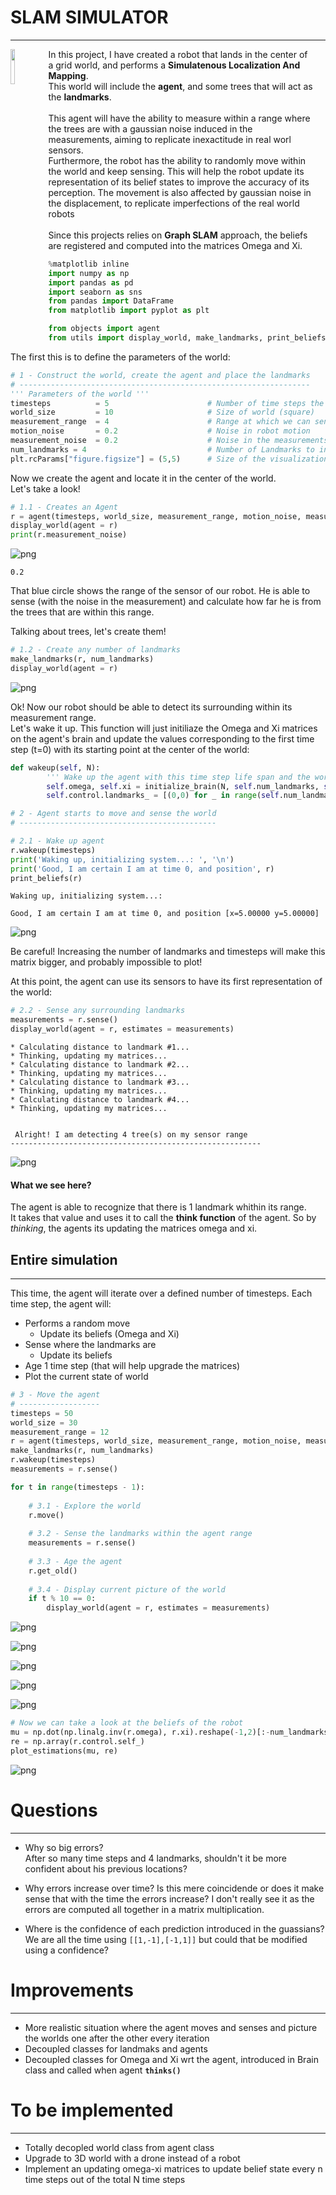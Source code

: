 
# SLAM SIMULATOR
---


<img style="float: left; height: 12%; width: 12%" src="https://scontent.fzty2-1.fna.fbcdn.net/v/t1.0-9/38032795_10214660582261300_487980573420158976_n.jpg?_nc_cat=0&oh=f931a6f87eef7abdc99a500c9d63f842&oe=5BCCD7E1">

<div class=text-justify style=margin-right:20px style=margin-left:20px>
In this project, I have created a robot that lands in the center of a grid world, and performs a <b>Simulatenous Localization And Mapping</b>.<br>This world will include the <b>agent</b>, and some trees that will act as the <b>landmarks</b>.  
<br><br>  
This agent will have the ability to measure within a range where the trees are with a gaussian noise induced in the measurements, aiming to replicate inexactitude in real worl sensors. <br>  
Furthermore, the robot has the ability to randomly move within the world and keep sensing. This will help the robot update its representation of its belief states to improve the accuracy of its perception. The movement is also affected by gaussian noise in the displacement, to replicate imperfections of the real world robots
<br><br>
Since this projects relies on <b>Graph SLAM</b> approach, the beliefs are registered and computed into the matrices Omega and Xi.
</div>


```python
%matplotlib inline
import numpy as np
import pandas as pd
import seaborn as sns
from pandas import DataFrame
from matplotlib import pyplot as plt

from objects import agent
from utils import display_world, make_landmarks, print_beliefs, plot_estimations
```

The first this is to define the parameters of the world:


```python
# 1 - Construct the world, create the agent and place the landmarks
# -----------------------------------------------------------------
''' Parameters of the world '''
timesteps          = 5                      # Number of time steps the agent will live
world_size         = 10                     # Size of world (square)
measurement_range  = 4                      # Range at which we can sense landmarks
motion_noise       = 0.2                    # Noise in robot motion
measurement_noise  = 0.2                    # Noise in the measurements
num_landmarks = 4                           # Number of Landmarks to include in the world
plt.rcParams["figure.figsize"] = (5,5)      # Size of the visualization of the simulation
```

Now we create the agent and locate it in the center of the world.  
Let's take a look!


```python
# 1.1 - Creates an Agent
r = agent(timesteps, world_size, measurement_range, motion_noise, measurement_noise, comments=True) # allow agent to tell what he is doing
display_world(agent = r)
print(r.measurement_noise)
```


![png](output_5_0.png)


    0.2


That blue circle shows the range of the sensor of our robot. He is able to sense (with the noise in the measurement) and calculate how far he is from the trees that are within this range.   

Talking about trees, let's create them!


```python
# 1.2 - Create any number of landmarks
make_landmarks(r, num_landmarks)
display_world(agent = r)
```


![png](output_7_0.png)


<div class=text-justify>
Ok! Now our robot should be able to detect its surrounding within its measurement range. <br>
Let's wake it up. This function will just initiliaze the Omega and Xi matrices on the agent's brain and update the values corresponding to the first time step (t=0) with its starting point at the center of the world:
<div>

```python
def wakeup(self, N):
        ''' Wake up the agent with this time step life span and the world he is in '''
        self.omega, self.xi = initialize_brain(N, self.num_landmarks, self.world_size)
        self.control.landmarks_ = [(0,0) for _ in range(self.num_landmarks)]
```


```python
# 2 - Agent starts to move and sense the world 
# --------------------------------------------

# 2.1 - Wake up agent
r.wakeup(timesteps)
print('Waking up, initializing system...: ', '\n')
print('Good, I am certain I am at time 0, and position', r)
print_beliefs(r)
```

    Waking up, initializing system...:  
    
    Good, I am certain I am at time 0, and position [x=5.00000 y=5.00000]



![png](output_9_1.png)


Be careful! Increasing the number of landmarks and timesteps will make this matrix bigger, and probably impossible to plot!

At this point, the agent can use its sensors to have its first representation of the world:


```python
# 2.2 - Sense any surrounding landmarks
measurements = r.sense()
display_world(agent = r, estimates = measurements)
```

    * Calculating distance to landmark #1...
    * Thinking, updating my matrices...
    * Calculating distance to landmark #2...
    * Thinking, updating my matrices...
    * Calculating distance to landmark #3...
    * Thinking, updating my matrices...
    * Calculating distance to landmark #4...
    * Thinking, updating my matrices...
    
    
     Alright! I am detecting 4 tree(s) on my sensor range
    --------------------------------------------------------



![png](output_12_1.png)


#### What we see here?
The agent is able to recognize that there is 1 landmark whithin its range.  
It takes that value and uses it to call the **think function** of the agent. So by *thinking*, the agents its updating the matrices omega and xi.

## Entire simulation
---

This time, the agent will iterate over a defined number of timesteps. 
Each time step, the agent will:

- Performs a random move
    - Update its beliefs (Omega and Xi)
- Sense where the landmarks are
    - Update its beliefs
- Age 1 time step (that will help upgrade the matrices)
- Plot the current state of world


```python
# 3 - Move the agent
# ------------------
timesteps = 50
world_size = 30
measurement_range = 12
r = agent(timesteps, world_size, measurement_range, motion_noise, measurement_noise, comments=False) # Deactivate comments of the agent
make_landmarks(r, num_landmarks)
r.wakeup(timesteps)
measurements = r.sense()

for t in range(timesteps - 1):
    
    # 3.1 - Explore the world
    r.move()
    
    # 3.2 - Sense the landmarks within the agent range
    measurements = r.sense()
    
    # 3.3 - Age the agent
    r.get_old()
    
    # 3.4 - Display current picture of the world
    if t % 10 == 0:
        display_world(agent = r, estimates = measurements)
```


![png](output_15_0.png)



![png](output_15_1.png)



![png](output_15_2.png)



![png](output_15_3.png)



![png](output_15_4.png)



```python
# Now we can take a look at the beliefs of the robot
mu = np.dot(np.linalg.inv(r.omega), r.xi).reshape(-1,2)[:-num_landmarks,:] # Calculate the estimates
re = np.array(r.control.self_)                                             # Grab the real positions stored in the agent
plot_estimations(mu, re)
```


![png](output_16_0.png)


# Questions
---

- Why so big errors?  
After so many time steps and 4 landmarks, shouldn't it be more confident about his previous locations?  
   
   
- Why errors increase over time?
Is this mere coincidende or does it make sense that with the time the errors increase? I don't really see it as the errors are computed all together in a matrix multiplication.  
  
  
- Where is the confidence of each prediction introduced in the guassians?  
We are all the time using ```[[1,-1],[-1,1]]``` but could that be modified using a confidence?  


# Improvements
---
- More realistic situation where the agent moves and senses and picture the worlds one after the other every iteration
- Decoupled classes for landmaks and agents
- Decoupled classes for Omega and Xi wrt the agent, introduced in Brain class and called when agent **```thinks()```**

# To be implemented
---
- Totally decopled world class from agent class
- Upgrade to 3D world with a drone instead of a robot
- Implement an updating omega-xi matrices to update belief state every n time steps out of the total N time steps
